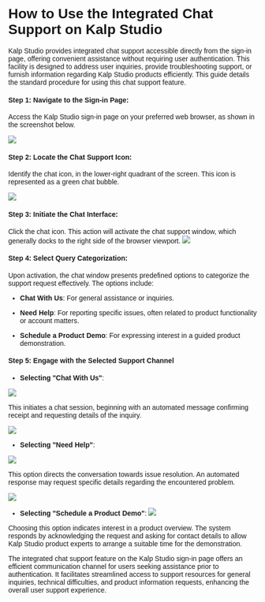 <style>  body { font-family: "Source Sans 3", sans-serif!important; }</style>

<link  href="https://fonts.googleapis.com/css2?family=Source+Sans+3:ital,wght@0,200..900;1,200..900&display=swap"  rel="stylesheet">  <link  rel="stylesheet"  href="https://fonts.googleapis.com/icon?family=Material+Icons">

# **How to Use the Integrated Chat Support on Kalp Studio**

Kalp Studio provides integrated chat support accessible directly from the sign-in page, offering convenient assistance without requiring user authentication. This facility is designed to address user inquiries, provide troubleshooting support, or furnish information regarding Kalp Studio products efficiently. This guide details the standard procedure for using this chat support feature.


#### **Step 1: Navigate to the Sign-in Page:**
Access the Kalp Studio sign-in page on your preferred web browser, as shown in the screenshot below. 

![](https://docs-images-kalp-studio.s3.ap-south-1.amazonaws.com/aud3newbatch/chatsupport/c1.png)

#### **Step 2: Locate the Chat Support Icon:**
Identify the chat icon, in the lower-right quadrant of the screen. This icon is represented as a green chat bubble.

![](https://docs-images-kalp-studio.s3.ap-south-1.amazonaws.com/aud3newbatch/chatsupport/c2.png)

#### **Step 3: Initiate the Chat Interface:**
Click the chat icon. This action will activate the chat support window, which generally docks to the right side of the browser viewport.
![](https://docs-images-kalp-studio.s3.ap-south-1.amazonaws.com/aud3newbatch/chatsupport/c3.png)



#### **Step 4: Select Query Categorization:**
Upon activation, the chat window presents predefined options to categorize the support request effectively. The options include:

- **Chat With Us**: For general assistance or inquiries.

- **Need Help**: For reporting specific issues, often related to product functionality or account matters.

- **Schedule a Product Demo**: For expressing interest in a guided product demonstration.


#### **Step 5: Engage with the Selected Support Channel**

- **Selecting "Chat With Us"**: 

![](https://docs-images-kalp-studio.s3.ap-south-1.amazonaws.com/aud3newbatch/chatsupport/c4.png)

This initiates a chat session, beginning with an automated message confirming receipt and requesting details of the inquiry.

![](https://docs-images-kalp-studio.s3.ap-south-1.amazonaws.com/aud3newbatch/chatsupport/c5.png)

- **Selecting "Need Help"**: 

![](https://docs-images-kalp-studio.s3.ap-south-1.amazonaws.com/aud3newbatch/chatsupport/c6.png)

This option directs the conversation towards issue resolution. An automated response may request specific details regarding the encountered problem.

![](https://docs-images-kalp-studio.s3.ap-south-1.amazonaws.com/aud3newbatch/chatsupport/c7.png)

- **Selecting "Schedule a Product Demo"**:
![](https://docs-images-kalp-studio.s3.ap-south-1.amazonaws.com/aud3newbatch/chatsupport/c8.png)

Choosing this option indicates interest in a product overview. The system responds by acknowledging the request and asking for contact details to allow Kalp Studio product experts to arrange a suitable time for the demonstration.

The integrated chat support feature on the Kalp Studio sign-in page offers an efficient communication channel for users seeking assistance prior to authentication. It facilitates streamlined access to support resources for general inquiries, technical difficulties, and product information requests, enhancing the overall user support experience.
